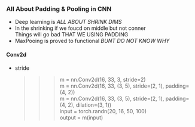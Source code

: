 ### All About Padding & Pooling in CNN ###
+ Deep learning is _ALL ABOUT SHRINK DIMS_
+ In the shrinking if we foucd on middle but not conner   
Things will go bad THAT WE USING PADDING
+ MaxPooing is proved to functional _BUNT DO NOT KNOW WHY_

#### Conv2d ####
+ stride
    >>> m = nn.Conv2d(16, 33, 3, stride=2)  
    >>> m = nn.Conv2d(16, 33, (3, 5), stride=(2, 1), padding=(4, 2))  
    >>> m = nn.Conv2d(16, 33, (3, 5), stride=(2, 1), padding=(4, 2), dilation=(3, 1))  
    >>> input = torch.randn(20, 16, 50, 100)  
    >>> output = m(input)  

 

